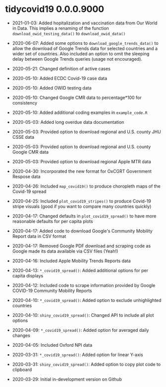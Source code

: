 # tidycovid19 0.0.0.9000

* 2021-01-03: Added hopitalization and vaccination data from Our World in Data. This implies a renaming of the function `download_owid_testing_data()` to `download_owid_data()`

* 2020-06-07: Added some options to `download_google_trends_data()` to allow the download of Google Trends data for selected countries and a wider set of countries. Also included an option to omit the sleeping delay between Google Trends queries (usage not encouraged). 

* 2020-05-21: Changed definition of active cases

* 2020-05-10: Added ECDC Covid-19 case data

* 2020-05-10: Added OWID testing data

* 2020-05-10: Changed Google CMR data to percentage*100 for consistency

* 2020-05-10: Added additional coding examples in `example_code.R`

* 2020-05-03: Added long overdue data documentation

* 2020-05-03: Provided option to download regional and U.S. county JHU CSSE data

* 2020-05-03: Provided option to download regional and U.S. county Google CMR data

* 2020-05-03: Provided option to download regional Apple MTR data

* 2020-04-30: Incorporated the new format for OxCGRT Government Respose data

* 2020-04-26: Included `map_covid19()` to produce choropleth maps of the Covid-19 spread

* 2020-04-25: Included `plot_covid19_stripes()` to produce Covid-19 stripe visuals (good if you want to compare many countries quickly)

* 2020-04-17: Changed defaults in `plot_covid19_spread()` to have more reasonable defaults for per capita plots

* 2020-04-17: Added code to download Google's Community Mobility Report data in CSV format

* 2020-04-17: Removed Google PDF download and scraping code as Google made its data available via CSV files (Yeah!) 

* 2020-04-16: Included Apple Mobility Trends Reports data

* 2020-04-13: `*_covid19_spread()`: Added additional options for per capita displays

* 2020-04-12: Included code to scrape information provided by Google COVID-19 Community Mobility Reports

* 2020-04-10: `*_covid19_spread()`: Added option to exclude unhighlighted countries

* 2020-04-10: `shiny_covid19_spread()`: Changed API to include all plot options

* 2020-04-09: `*_covid19_spread()`: Added option for averaged daily changes

* 2020-04-05: Included Oxford NPI data

* 2020-03-31: `*_covid19_spread()`: Added option for linear Y-axis

* 2020-03-31: `shiny_covid19_spread()`: Added option to copy plot code to clipboard

* 2020-03-29: Initial in-development version on Github
